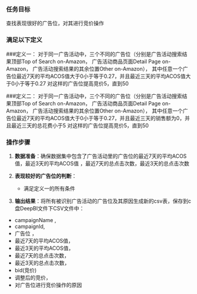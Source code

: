 ### 任务目标
查找表现很好的广告位，对其进行竞价操作

### 满足以下定义

###定义一：
 对于同一广告活动中，三个不同的广告位（分别是广告活动搜索结果顶部Top of Search on-Amazon，
 广告活动商品页面Detail Page on-Amazon，
 广告活动搜索结果的其余位置Other on-Amazon），
  其中任意一个广告位最近7天的平均ACOS值大于0小于等于0.27，并且最近三天的平均ACOS值大于0小于等于0.27
对这样的广告位提高竞价5，直到50

###定义二：
 对于同一广告活动中，三个不同的广告位（分别是广告活动搜索结果顶部Top of Search on-Amazon，
 广告活动商品页面Detail Page on-Amazon，
 广告活动搜索结果的其余位置Other on-Amazon），
其中任意一个广告位最近7天的平均ACOS值大于0小于等于0.27，并且最近三天的销售额为0，并且最近三天的总花费小于5
对这样的广告位提高竞价5，直到50


### 操作步骤
1. **数据准备**：确保数据集中包含了广告活动里的广告位的最近7天的平均ACOS值，最近3天的平均ACOS值
，最近7天的总点击次数，最近3天的总点击次数

2. **表现较好的广告位的判断**：
   - 满足定义一的所有条件

3. **输出结果**：将所有被识别广告活动的广告位及其原因生成新的csv表，保存到c盘DeepBI文件下CSV文件中：
- campaignName ,
- campaignId,
- 广告位 ，
- 最近7天的平均ACOS值，
- 最近3天的平均ACOS值，
- 最近7天的总点击次数，
- 最近3天的总点击次数，
- bid(竞价)
- 调整后的竞价，
- 对广告位进行竞价操作的原因

